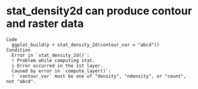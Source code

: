 # stat_density2d can produce contour and raster data

    Code
      ggplot_build(p + stat_density_2d(contour_var = "abcd"))
    Condition
      Error in `stat_density_2d()`:
      ! Problem while computing stat.
      i Error occurred in the 1st layer.
      Caused by error in `compute_layer()`:
      ! `contour_var` must be one of "density", "ndensity", or "count", not "abcd".

